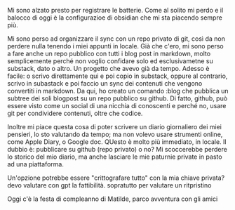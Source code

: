 Mi sono alzato presto per registrare le batterie. Come al solito mi perdo e il balocco di oggi è la configurazioe di obsidian che mi sta piacendo sempre più.

Mi sono perso ad organizzare il sync con un repo privato di git, così da non perdere nulla tenendo i miei appunti in locale.
Già che c'ero, mi sono perso a fare anche un repo pubblico con tutti i blog post in markdown, molto semplicemente perché non voglio confidare solo ed esclusivametne su substack, dato o altro. Un progetto che avevo già da tempo. Adesso è facile: o scrivo direttamente qui e poi copio in substack, oppure al contrario, scrivo in subastack e poi faccio un sync dei contenuti che vengono convertiti in markdown. Da qui, ho creato un comando :blog che pubblica un subtree dei soli blogpost su un repo pubblico su github. Di fatto, github, può essere visto come un social di una nicchia di conoscenti e perché no, usare git per condividere contenuti, oltre che codice.

Inoltre mi piace questa cosa di poter scrivere un diario giornaliero dei miei pensieri, lo sto valutando da tempo; ma non volevo usare strumenti online, come Apple Diary, o Google doc. QUesto è molto più immediato, in locale.
Il dubbio è: pubblicare su github (repo privato) o no? Mi scoccerebbe perdere lo storico del mio diario, ma anche lasciare le mie paturnie private in pasto ad una piattaforma.

Un'opzione potrebbe essere "crittografare tutto" con la mia chiave privata? devo valutare con gpt la fattibilità. sopratutto per valutare un ritpristino

Oggi c'è la festa di compleanno di Matilde, parco avventura con gli amici